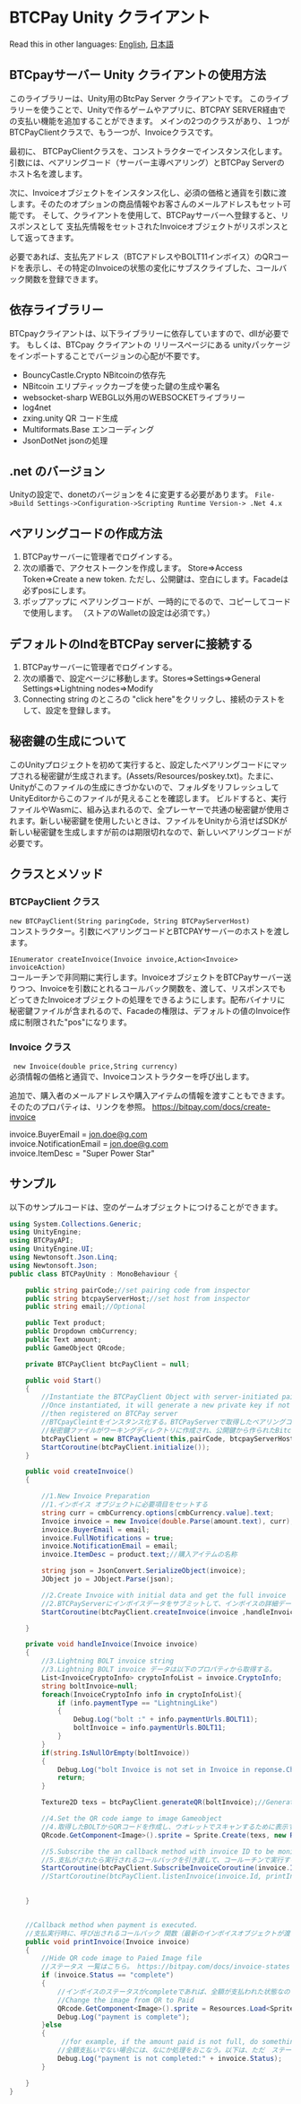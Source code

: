 BTCPay Unity クライアント
======

Read this in other languages: [English](README.md), [日本語](README.ja.md)

## BTCpayサーバー Unity クライアントの使用方法

このライブラリーは、Unity用のBtcPay Server クライアントです。
このライブラリーを使うことで、Unityで作るゲームやアプリに、BTCPAY SERVER経由での支払い機能を追加することができます。
メインの2つのクラスがあり、１つがBTCPayClientクラスで、もう一つが、Invoiceクラスです。

最初に、 BTCPayClientクラスを、コンストラクターでインスタンス化します。引数には、ペアリングコード（サーバー主導ペアリング）とBTCPay Serverのホスト名を渡します。

次に、Invoiceオブジェクトをインスタンス化し、必須の価格と通貨を引数に渡します。そのたのオプションの商品情報やお客さんのメールアドレスもセット可能です。
そして、クライアントを使用して、BTCPayサーバーへ登録すると、リスポンスとして 支払先情報をセットされたInvoiceオブジェクトがリスポンスとして返ってきます。

必要であれば、支払先アドレス（BTCアドレスやBOLT11インボイス）のQRコードを表示し、その特定のInvoiceの状態の変化にサブスクライブした、コールバック関数を登録できます。

## 依存ライブラリー
BTCpayクライアントは、以下ライブラリーに依存していますので、dllが必要です。
もしくは、BTCpay クライアントの リリースページにある unityパッケージをインポートすることでバージョンの心配が不要です。

* BouncyCastle.Crypto NBitcoinの依存先
* NBitcoin エリプティックカーブを使った鍵の生成や署名
* websocket-sharp WEBGL以外用のWEBSOCKETライブラリー
* log4net
* zxing.unity QR コード生成
* Multiformats.Base  エンコーディング
* JsonDotNet   jsonの処理

## .net のバージョン
Unityの設定で、donetのバージョンを４に変更する必要があります。
`File->Build Settings->Configuration->Scripting Runtime Version-> .Net 4.x` 

## ペアリングコードの作成方法
1. BTCPayサーバーに管理者でログインする。
2. 次の順番で、アクセストークンを作成します。 Store=>Access Token=>Create a new token. ただし、公開鍵は、空白にします。Facadeは必ずposにします。
3. ポップアップに ペアリングコードが、一時的にでるので、コピーしてコードで使用します。
（ストアのWalletの設定は必須です。）

## デフォルトのlndをBTCPay serverに接続する
1. BTCPayサーバーに管理者でログインする。
2. 次の順番で、設定ページに移動します。Stores=>Settings=>General Settings=>Lightning nodes=>Modify
3. Connecting string のところの "click here"をクリックし、接続のテストをして、設定を登録します。

## 秘密鍵の生成について
このUnityプロジェクトを初めて実行すると、設定したペアリングコードにマップされる秘密鍵が生成されます。(Assets/Resources/poskey.txt)。たまに、Unityがこのファイルの生成にきづかないので、フォルダをリフレッシュしてUnityEditorからこのファイルが見えることを確認します。  ビルドすると、実行ファイルやWasmに、組み込まれるので、全プレーヤーで共通の秘密鍵が使用されます。新しい秘密鍵を使用したいときは、ファイルをUnityから消せばSDKが新しい秘密鍵を生成しますが前のは期限切れなので、新しいペアリングコードが必要です。

## クラスとメソッド

### BTCPayClient クラス
`new BTCPayClient(String paringCode, String BTCPayServerHost)`  
コンストラクター。引数にペアリングコードとBTCPAYサーバーのホストを渡します。

`IEnumerator createInvoice(Invoice invoice,Action<Invoice> invoiceAction)`  
コールーチンで非同期に実行します。InvoiceオブジェクトをBTCPayサーバー送りつつ、Invoiceを引数にとれるコールバック関数を、渡して、リスポンスでもどってきたInvoiceオブジェクトの処理をできるようにします。配布バイナリに秘密鍵ファイルが含まれるので、Facadeの権限は、デフォルトの値のInvoice作成に制限された"pos"になります。

### Invoice クラス

` new Invoice(double price,String currency)`  
必須情報の価格と通貨で、Invoiceコンストラクターを呼び出します。

追加で、購入者のメールアドレスや購入アイテムの情報を渡すこともできます。そのたのプロパティは、リンクを参照。
https://bitpay.com/docs/create-invoice

invoice.BuyerEmail = jon.doe@g.com  
invoice.NotificationEmail = jon.doe@g.com  
invoice.ItemDesc = "Super Power Star"

## サンプル
以下のサンプルコードは、空のゲームオブジェクトにつけることができます。
```csharp
using System.Collections.Generic;
using UnityEngine;
using BTCPayAPI;
using UnityEngine.UI;
using Newtonsoft.Json.Linq;
using Newtonsoft.Json;
public class BTCPayUnity : MonoBehaviour {

    public string pairCode;//set pairing code from inspector
    public string btcpayServerHost;//set host from inspector
    public string email;//Optional

    public Text product;
    public Dropdown cmbCurrency;
    public Text amount;
    public GameObject QRcode;

    private BTCPayClient btcPayClient = null;

    public void Start()
    {
        //Instantiate the BTCPayClient Object with server-initiated pairing code and hostname of BTCpay server
        //Once instantiated, it will generate a new private key if not there, and SIN ,which is derived from public key.
        //then registered on BTCPay server
        //BTCpayCleintをインスタンス化する。BTCPayServerで取得したペアリングコードをとホスト名をセット
        //秘密鍵ファイルがワーキングディレクトリに作成され、公開鍵から作られたBitcoinアドレスのようなSINがBTCPayServerに登録される。
        btcPayClient = new BTCPayClient(this,pairCode, btcpayServerHost);
        StartCoroutine(btcPayClient.initialize());
    }

    public void createInvoice()
    {

        //1.New Invoice Preparation
        //1.インボイス オブジェクトに必要項目をセットする
        string curr = cmbCurrency.options[cmbCurrency.value].text;
        Invoice invoice = new Invoice(double.Parse(amount.text), curr);//金額と通貨
        invoice.BuyerEmail = email;
        invoice.FullNotifications = true;
        invoice.NotificationEmail = email;
        invoice.ItemDesc = product.text;//購入アイテムの名称

        string json = JsonConvert.SerializeObject(invoice);
        JObject jo = JObject.Parse(json);

        //2.Create Invoice with initial data and get the full invoice
        //2.BTCPayServerにインボイスデータをサブミットして、インボイスの詳細データを取得する。
        StartCoroutine(btcPayClient.createInvoice(invoice ,handleInvoice));

    }

    private void handleInvoice(Invoice invoice)
    {
        //3.Lightning BOLT invoice string
        //3.Lightning BOLT invoice データは以下のプロパティから取得する。
        List<InvoiceCryptoInfo> cryptoInfoList = invoice.CryptoInfo;
        string boltInvoice=null;
        foreach(InvoiceCryptoInfo info in cryptoInfoList){
            if (info.paymentType == "LightningLike")
            {
                Debug.Log("bolt :" + info.paymentUrls.BOLT11);
                boltInvoice = info.paymentUrls.BOLT11;
            }
        }
        if(string.IsNullOrEmpty(boltInvoice))
        {
            Debug.Log("bolt Invoice is not set in Invoice in reponse.Check the BTCpay server's lightning setup");
            return;
        }

        Texture2D texs = btcPayClient.generateQR(boltInvoice);//Generate QR code image

        //4.Set the QR code iamge to image Gameobject
        //4.取得したBOLTからQRコードを作成し、ウオレットでスキャンするために表示する。
        QRcode.GetComponent<Image>().sprite = Sprite.Create(texs, new Rect(0.0f, 0.0f, texs.width, texs.height), new Vector2(0.5f, 0.5f), 100.0f);

        //5.Subscribe the an callback method with invoice ID to be monitored
        //5.支払がされたら実行されるコールバックを引き渡して、コールーチンで実行する
        StartCoroutine(btcPayClient.SubscribeInvoiceCoroutine(invoice.Id, printInvoice));
        //StartCoroutine(btcPayClient.listenInvoice(invoice.Id, printInvoice));
        

    }


    //Callback method when payment is executed. 
    //支払実行時に、呼び出されるコールバック 関数（最新のインボイスオブジェクトが渡される）
    public void printInvoice(Invoice invoice)
    {
        //Hide QR code image to Paied Image file
        //ステータス 一覧はこちら。 https://bitpay.com/docs/invoice-states
        if (invoice.Status == "complete")
        {
            //インボイスのステータスがcompleteであれば、全額が支払われた状態なので、支払完了のイメージに変更する
            //Change the image from QR to Paid
            QRcode.GetComponent<Image>().sprite = Resources.Load<Sprite>("image/paid");
            Debug.Log("payment is complete");
        }else
        {
             //for example, if the amount paid is not full, do something.the line below just print the status.
            //全額支払いでない場合には、なにか処理をおこなう。以下は、ただ　ステータスを表示して終了。
            Debug.Log("payment is not completed:" + invoice.Status);
        }

    }
}

```

